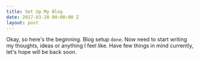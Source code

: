 ```yaml
---
title: Set Up My Blog
date: 2017-03-28 00:00:00 Z
layout: post
---
```


Okay, so here's the beginning. Blog setup `done`. Now need to start writing my thoughts, ideas or anything I feel like. 
Have few things in mind currently, let's hope will be back soon.
